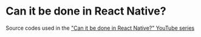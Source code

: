 # Can it be done in React Native?

Source codes used in the ["Can it be done in React Native?" YouTube series](https://youtube.com/user/wcandill)
